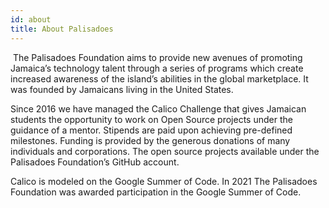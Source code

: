 ```yaml
---
id: about
title: About Palisadoes
---
```


​
The Palisadoes Foundation aims to provide new avenues of promoting Jamaica’s technology talent through a series of programs which create increased awareness of the island’s abilities in the global marketplace. It was founded by Jamaicans living in the United States.
​

Since 2016 we have managed the Calico Challenge that gives Jamaican students the opportunity to work on Open Source projects under the guidance of a mentor. Stipends are paid upon achieving pre-defined milestones. Funding is provided by the generous donations of many individuals and corporations. The open source projects available under the Palisadoes Foundation’s GitHub account.
​

Calico is modeled on the Google Summer of Code. In 2021 The Palisadoes Foundation was awarded participation in the Google Summer of Code.
